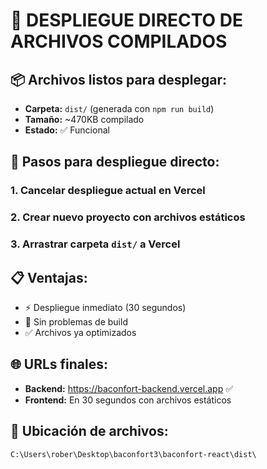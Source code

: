 # 🚀 DESPLIEGUE DIRECTO DE ARCHIVOS COMPILADOS

## 📦 Archivos listos para desplegar:
- **Carpeta:** `dist/` (generada con `npm run build`)
- **Tamaño:** ~470KB compilado
- **Estado:** ✅ Funcional

## 🔧 Pasos para despliegue directo:

### 1. Cancelar despliegue actual en Vercel
### 2. Crear nuevo proyecto con archivos estáticos
### 3. Arrastrar carpeta `dist/` a Vercel

## 📋 Ventajas:
- ⚡ Despliegue inmediato (30 segundos)
- 🚫 Sin problemas de build
- ✅ Archivos ya optimizados

## 🌐 URLs finales:
- **Backend:** https://baconfort-backend.vercel.app ✅
- **Frontend:** En 30 segundos con archivos estáticos

## 📂 Ubicación de archivos:
`C:\Users\rober\Desktop\baconfort3\baconfort-react\dist\`

